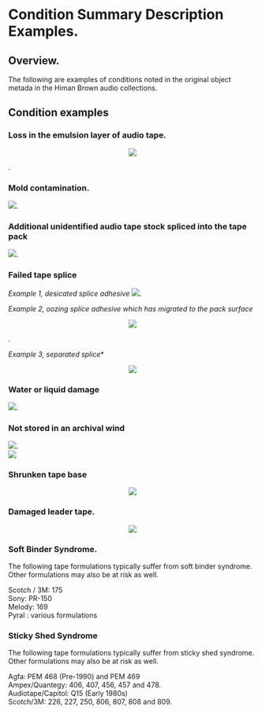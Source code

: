 # Condition Summary Description Examples. 

  
## Overview. 
The following are examples of conditions noted in the original object metada in the Himan Brown audio collections.  

## Condition examples

### Loss in the emulsion layer of audio tape.  
<p align="center"><img src="emusion_1.jpg" /></p>. 

### Mold contamination.  
![](mold_1.jpg). 

### Additional unidentified audio tape stock spliced into the tape pack 
![](multiStock_1.jpg). 

### Failed tape splice   

*Example 1, desicated splice adhesive* 
![](splice_1a.jpg). 

*Example 2, oozing splice adhesive which has migrated to the pack surface*  
<p align="center"><img src="splice_2.jpg" /></p>. 
  
*Example 3, separated splice**  
<p align="center"><img src="splice_3.jpg" /></p>

### Water or liquid damage
![](waterdamage_1.jpg). 

### Not stored in an archival wind 
![](wind_1.jpg).   
![](wind_2.jpg)

### Shrunken tape base 
<p align="center"><img src="shrunken_1.jpg" /></p>

### Damaged leader tape. 
<p align="center"><img src="damagedLeader_1.jpg" /></p>
  
### Soft Binder Syndrome. 

The following tape formulations typically suffer from soft binder syndrome. Other formulations may also be at risk as well.

Scotch / 3M: 175   
Sony: PR-150   
Melody: 169   
Pyral : various formulations   

### Sticky Shed Syndrome
  
  
The following tape formulations typically suffer from sticky shed syndrome.  Other formulations may also be at risk as well.  


Agfa: PEM 468 \(Pre-1990\) and PEM 469      
Ampex/Quantegy:  406, 407, 456, 457 and 478.    
Audiotape/Capitol: Q15 \(Early 1980s\)  
Scotch/3M: 226, 227, 250, 806, 807, 808 and 809.  

